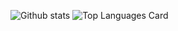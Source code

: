 ![Github stats](https://github-readme-stats.vercel.app/api?username=DarlingUUi&theme=codeSTACKr&show_icons=true&count_private=true)
![Top Languages Card](https://github-readme-stats.vercel.app/api/top-langs/?username=DarlingUUi)
